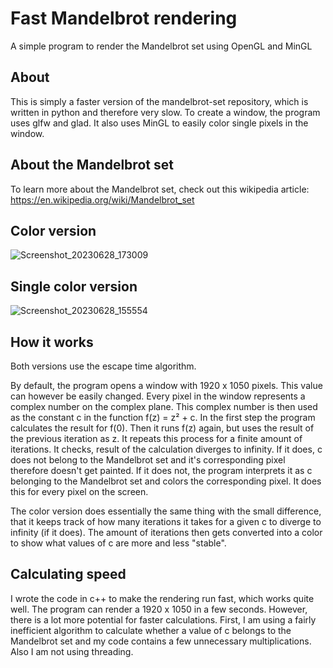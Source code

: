 # Fast Mandelbrot rendering
A simple program to render the Mandelbrot set using OpenGL and MinGL

## About
This is simply a faster version of the mandelbrot-set repository, which is written in python and therefore very slow. To create a window, the program uses glfw and glad. It also uses MinGL to easily color single pixels in the window.

## About the Mandelbrot set
To learn more about the Mandelbrot set, check out this wikipedia article: https://en.wikipedia.org/wiki/Mandelbrot_set

## Color version
![Screenshot_20230628_173009](https://github.com/manugrb/fast-mandelbrot-rendering/assets/81778405/2b85fd95-bf76-487f-9319-60a674eace9b)


## Single color version
![Screenshot_20230628_155554](https://github.com/manugrb/fast-mandelbrot-rendering/assets/81778405/d48d8a97-da0d-4eb7-8dd9-3ee123987f25)



## How it works
Both versions use the escape time algorithm.

By default, the program opens a window with 1920 x 1050 pixels. This value can however be easily changed.
Every pixel in the window represents a complex number on the complex plane. This complex number is then used as the constant c in the function f(z) = z² + c. In the first step the program calculates the result for f(0). Then it runs f(z) again, but uses the result of the previous iteration as z. It repeats this process for a finite amount of iterations.
It checks, result of the calculation diverges to infinity. If it does, c does not belong to the Mandelbrot set and it's corresponding pixel therefore doesn't get painted. If it does not, the program interprets it as c belonging to the Mandelbrot set and colors the corresponding pixel.
It does this for every pixel on the screen.

The color version does essentially the same thing with the small difference, that it keeps track of how many iterations it takes for a given c to diverge to infinity (if it does). The amount of iterations then gets converted into a color to show what values of c are more and less "stable".

## Calculating speed
I wrote the code in c++ to make the rendering run fast, which works quite well. The program can render a 1920 x 1050 in a few seconds.
However, there is a lot more potential for faster calculations. First, I am using a fairly inefficient algorithm to calculate whether a value of c belongs to the Mandelbrot set and my code contains a few unnecessary multiplications. Also I am not using threading.
